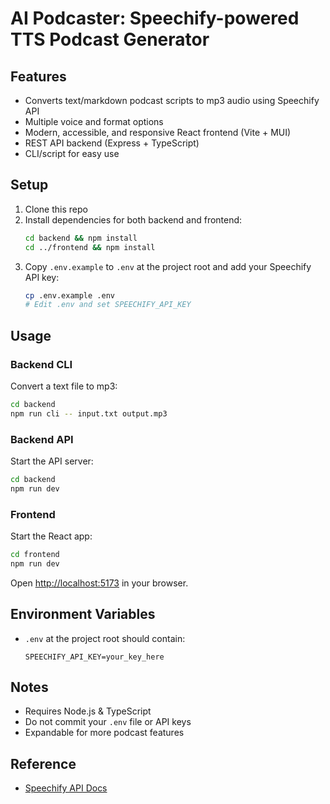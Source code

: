 # AI Podcaster: Speechify-powered TTS Podcast Generator

## Features

- Converts text/markdown podcast scripts to mp3 audio using Speechify API
- Multiple voice and format options
- Modern, accessible, and responsive React frontend (Vite + MUI)
- REST API backend (Express + TypeScript)
- CLI/script for easy use

## Setup

1. Clone this repo
2. Install dependencies for both backend and frontend:
   ```sh
   cd backend && npm install
   cd ../frontend && npm install
   ```
3. Copy `.env.example` to `.env` at the project root and add your Speechify API key:
   ```sh
   cp .env.example .env
   # Edit .env and set SPEECHIFY_API_KEY
   ```

## Usage

### Backend CLI

Convert a text file to mp3:

```sh
cd backend
npm run cli -- input.txt output.mp3
```

### Backend API

Start the API server:

```sh
cd backend
npm run dev
```

### Frontend

Start the React app:

```sh
cd frontend
npm run dev
```

Open [http://localhost:5173](http://localhost:5173) in your browser.

## Environment Variables

- `.env` at the project root should contain:
  ```
  SPEECHIFY_API_KEY=your_key_here
  ```

## Notes

- Requires Node.js & TypeScript
- Do not commit your `.env` file or API keys
- Expandable for more podcast features

## Reference

- [Speechify API Docs](https://docs.speechify.com/)
